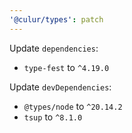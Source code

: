 ```yaml
---
'@culur/types': patch
---
```


Update `dependencies`:

- `type-fest` to `^4.19.0`

Update `devDependencies`:

- `@types/node` to `^20.14.2`
- `tsup` to `^8.1.0`
